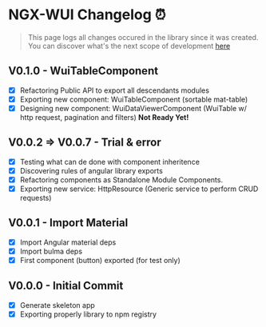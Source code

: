 # NGX-WUI Changelog ⏰

> This page logs all changes occured in the library since it was created. You can
> discover what's the next scope of development [here](./TODO.md)

## V0.1.0 - WuiTableComponent

- [x] Refactoring Public API to export all descendants modules
- [x] Exporting new component: WuiTableComponent (sortable mat-table)
- [x] Designing new component: WuiDataViewerComponent (WuiTable w/ http request, pagination and filters) **Not Ready Yet!**

## V0.0.2 => V0.0.7 - Trial & error

- [x] Testing what can de done with component inheritence
- [x] Discovering rules of angular library exports
- [x] Refactoring components as Standalone Module Components.
- [x] Exporting new service: HttpResource (Generic service to perform CRUD requests)

## V0.0.1 - Import Material

- [x] Import Angular material deps
- [x] Import bulma deps
- [x] First component (button) exported (for test only)

## V0.0.0 - Initial Commit

- [x] Generate skeleton app
- [x] Exporting properly library to npm registry
